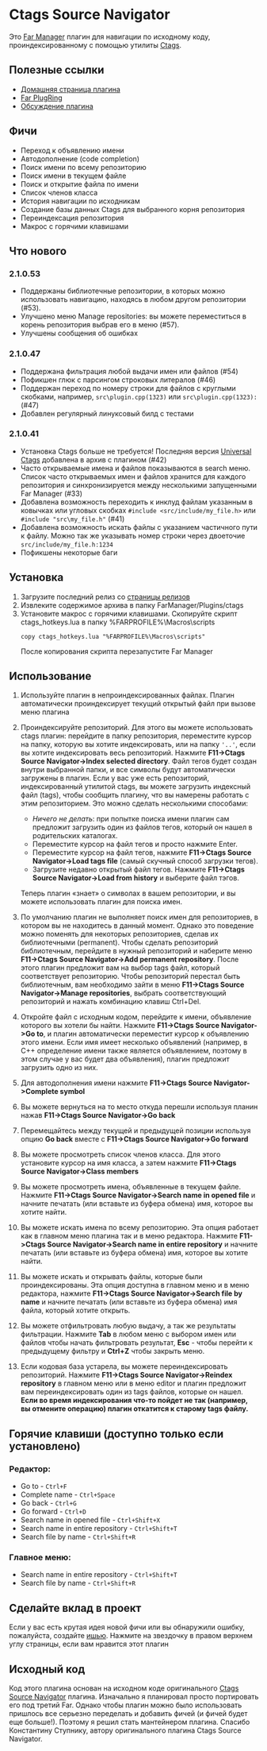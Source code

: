 ﻿# Ctags Source Navigator
Это [Far Manager](https://www.farmanager.com/) плагин для навигации по исходному коду, проиндексированному с помощью утилиты [Ctags](https://en.wikipedia.org/wiki/Ctags).
## Полезные ссылки
+ [Домашняя страница плагина](https://github.com/EugeneManushkin/CtagsSourceNavigator)
+ [Far PlugRing](https://plugring.farmanager.com/plugin.php?pid=478)
+ [Обсуждение плагина](https://forum.farmanager.com/viewtopic.php?f=5&t=6394)
## Фичи
+ Переход к объявлению имени
+ Автодополнение (code completion)
+ Поиск имени по всему репозиторию
+ Поиск имени в текущем файле
+ Поиск и открытие файла по имени
+ Список членов класса
+ История навигации по исходникам
+ Создание базы данных Ctags для выбранного корня репозитория
+ Переиндексация репозитория
+ Макрос с горячими клавишами
## Что нового
### 2.1.0.53
+ Поддержаны библиотечные репозитории, в которых можно использовать навигацию, находясь в любом другом репозитории (#53).
+ Улучшено меню Manage repositories: вы можете переместиться в корень репозитория выбрав его в меню (#57).
+ Улучшены сообщения об ошибках
### 2.1.0.47
+ Поддержана фильтрация любой выдачи имен или файлов (#54)
+ Пофикшен глюк с парсингом строковых литералов (#46)
+ Поддержан переход по номеру строки для файлов с круглыми скобками, например, ```src\plugin.cpp(1323)``` или ```src\plugin.cpp(1323):``` (#47)
+ Добавлен регулярный линуксовый билд с тестами
### 2.1.0.41
+ Уcтановка Ctags больше не требуется! Последняя версия [Universal Ctags](https://ctags.io/) добавлена в архив с плагином (#42)
+ Часто открываемые имена и файлов показываются в search меню. Список часто открываемых имен и файлов хранится для каждого репозитория и синхронизируется между несколькими запущенными Far Manager (#33)
+ Добавлена возможность переходить к инклуд файлам указанным в ковычках или угловых скобках ```#include <src/include/my_file.h>``` или ```#include "src\my_file.h"``` (#41)
+ Добавлена возможность искать файлы с указанием частичного пути к файлу. Можно так же указывать номер строки через двоеточие ```src/include/my_file.h:1234```
+ Пофикшены некоторые баги
## Установка
1. Загрузите последний релиз со [страницы релизов](https://github.com/EugeneManushkin/CtagsSourceNavigator/releases)
2. Извлеките содержимое архива в папку FarManager/Plugins/ctags
3. Установите макрос с горячими клавишами. Скопируйте скрипт ctags_hotkeys.lua в папку %FARPROFILE%\Macros\scripts
   ```
   copy ctags_hotkeys.lua "%FARPROFILE%\Macros\scripts"
   ```
   После копирования скрипта перезапустите Far Manager
## Использование
1. Используйте плагин в непроиндексированных файлах. Плагин автоматически проиндексирует текущий открытый файл при вызове меню плагина
2. Проиндексируйте репозиторий. Для этого вы можете использовать ctags плагин: перейдите в папку репозитория, переместите курсор на папку, которую вы хотите индексировать,
   или на папку ```'..'```, если вы хотите индексировать весь репозиторий. Нажмите **F11->Ctags Source Navigator->Index selected directory**. Файл тегов будет создан внутри
   выбранной папки, и все символы будут автоматически загружены в плагин. Если у вас уже есть репозиторий, индексированный утилитой ctags, вы можете загрузить индексный файл (tags),
   чтобы сообщить плагину, что вы намерены работать с этим репозиторием. Это можно сделать несколькими способами:
    * *Ничего не делать*: при попытке поиска имени плагин сам предложит загрузить один из файлов тегов, который он нашел в родительских каталогах.
    * Переместите курсор на файл тегов и просто нажмите Enter.
    * Переместите курсор на файл тегов, нажмите **F11->Ctags Source Navigator->Load tags file** (самый скучный способ загрузки тегов).
    * Загрузите недавно открытый файл тегов. Нажмите **F11->Ctags Source Navigator->Load from history** и выберите файл тэгов.

    Теперь плагин «знает» о символах в вашем репозитории, и вы можете использовать плагин для поиска имен.
3. По умолчанию плагин не выполняет поиск имен для репозиториев, в котором вы не находитесь в данный момент. Однако это поведение можно поменять для некоторых репозиториев, сделав их библиотечными (permanent).
   Чтобы сделать репозиторий библиотечным, перейдите в нужный репозиторий и наберите меню **F11->Ctags Source Navigator->Add permanent repository**. После этого плагин предложит вам на выбор tags файл, который соответствует репозиторию.
   Чтобы репозиторий перестал быть библиотечным, вам необходимо зайти в меню **F11->Ctags Source Navigator->Manage repositories**, выбрать соответствующий репозиторий и нажать комбинацию клавиш Ctrl+Del.
4. Откройте файл с исходным кодом, перейдите к имени, объявление которого вы хотели бы найти. Нажмите **F11->Ctags Source Navigator->Go to**, и плагин автоматически переместит курсор к
   объявлению этого имени. Если имя имеет несколько объявлений (например, в C++ определение имени также является объявлением, поэтому в этом случае у вас будет два объявления), плагин
   предложит загрузить одно из них.
5. Для автодополнения имени нажмите **F11->Ctags Source Navigator->Complete symbol**
6. Вы можете вернуться на то место откуда перешли используя планин нажав **F11->Ctags Source Navigator->Go back**
7. Перемещайтесь между текущей и предыдущей позиции используя опцию **Go back** вместе с **F11->Ctags Source Navigator->Go forward**
8. Вы можете просмотреть список членов класса. Для этого установите курсор на имя класса, а затем нажмите **F11->Ctags Source Navigator->Class members**
9. Вы можете просмотреть имена, объявленные в текущем файле. Нажмите **F11->Ctags Source Navigator->Search name in opened file** и начните печатать (или вставьте из буфера обмена) имя, которое вы хотите найти.
10. Вы можете искать имена по всему репозиторию. Эта опция работает как в главном меню плагина так и в меню редактора. Нажмите **F11->Ctags Source Navigator->Search name in entire repository** и начните печатать (или вставьте из буфера обмена) имя, которое вы хотите найти.
11. Вы можете искать и открывать файлы, которые были проиндексированы. Эта опция доступна в главном меню и в меню редактора, нажмите **F11->Ctags Source Navigator->Search file by name** и начните печатать (или вставьте из буфера обмена) имя файла, который хотите открыть.
12. Вы можете отфильтровать любую выдачу, а так же результаты фильтрации. Нажмите **Tab** в любом меню с выбором имен или файлов чтобы начать фильтровать результат, **Esc** - чтобы перейти к предыдущему фильтру и **Ctrl+Z** чтобы закрыть меню.
13. Если кодовая база устарела, вы можете переиндексировать репозиторий. Нажмите **F11->Ctags Source Navigator->Reindex repository** в главном меню или в меню editor и плагин предложит вам переиндексировать один из tags файлов, которые он нашел. **Если во время индексирования что-то пойдет не так (например, вы отмените операцию) плагин откатится к старому tags файлу.**
## Горячие клавиши (доступно только если установлено)
### Редактор:
+ Go to - ```Ctrl+F```
+ Complete name - ```Ctrl+Space```
+ Go back - ```Ctrl+G```
+ Go forward - ```Ctrl+D```
+ Search name in opened file - ```Ctrl+Shift+X```
+ Search name in entire repository - ```Ctrl+Shift+T```
+ Search file by name - ```Ctrl+Shift+R```
### Главное меню:
+ Search name in entire repository - ```Ctrl+Shift+T```
+ Search file by name - ```Ctrl+Shift+R```
## Сделайте вклад в проект
Если у вас есть крутая идея новой фичи или вы обнаружили ошибку, пожалуйста, создайте [ишью](https://github.com/EugeneManushkin/CtagsSourceNavigator/issues/new). Нажмите на звездочку в правом верхнем углу страницы, если вам нравится этот плагин
## Исходный код
Код этого плагина основан на исходном коде оригинального [Ctags Source Navigator](https://github.com/trexinc/evil-programmers/tree/master/ctags) плагина. Изначально я планировал просто портировать его под третий Far. Однако чтобы плагин можно было использовать пришлось все серьезно переделать и добавить фичей (и фичей будет еще больше!). Поэтому я решил стать мантейнером плагина. Спасибо Константину Ступнику, автору оригинального плагина Ctags Source Navigator.
